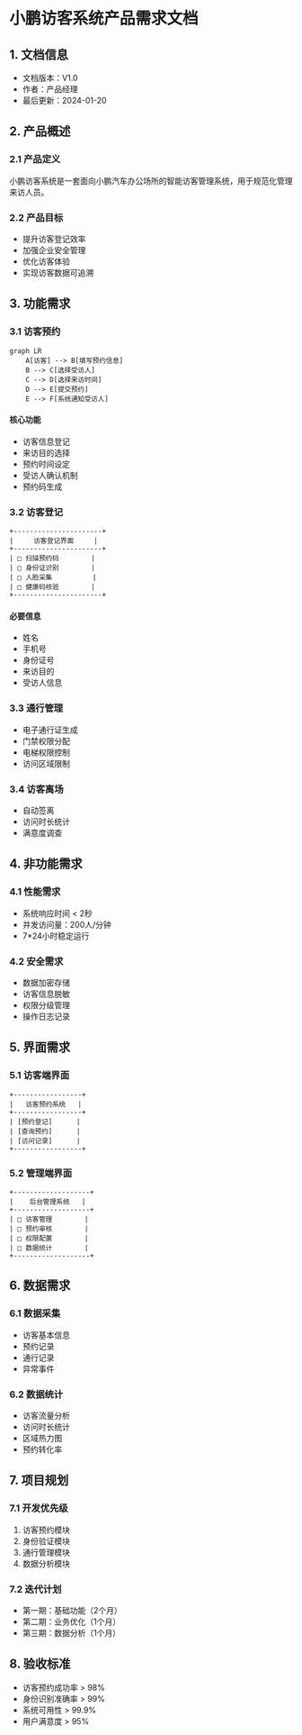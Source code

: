  # 小鹏访客系统产品需求文档

## 1. 文档信息

- 文档版本：V1.0
- 作者：产品经理
- 最后更新：2024-01-20

## 2. 产品概述

### 2.1 产品定义
小鹏访客系统是一套面向小鹏汽车办公场所的智能访客管理系统，用于规范化管理来访人员。

### 2.2 产品目标
- 提升访客登记效率
- 加强企业安全管理
- 优化访客体验
- 实现访客数据可追溯

## 3. 功能需求

### 3.1 访客预约
```mermaid
graph LR
    A[访客] --> B[填写预约信息]
    B --> C[选择受访人]
    C --> D[选择来访时间]
    D --> E[提交预约]
    E --> F[系统通知受访人]
```

#### 核心功能
- 访客信息登记
- 来访目的选择
- 预约时间设定
- 受访人确认机制
- 预约码生成

### 3.2 访客登记
```
+----------------------+
|     访客登记界面     |
+----------------------+
| □ 扫描预约码        |
| □ 身份证识别        |
| □ 人脸采集          |
| □ 健康码核验        |
+----------------------+
```

#### 必要信息
- 姓名
- 手机号
- 身份证号
- 来访目的
- 受访人信息

### 3.3 通行管理
- 电子通行证生成
- 门禁权限分配
- 电梯权限控制
- 访问区域限制

### 3.4 访客离场
- 自动签离
- 访问时长统计
- 满意度调查

## 4. 非功能需求

### 4.1 性能需求
- 系统响应时间 < 2秒
- 并发访问量：200人/分钟
- 7*24小时稳定运行

### 4.2 安全需求
- 数据加密存储
- 访客信息脱敏
- 权限分级管理
- 操作日志记录

## 5. 界面需求

### 5.1 访客端界面
```
+-----------------+
|   访客预约系统   |
+-----------------+
| [预约登记]      |
| [查询预约]      |
| [访问记录]      |
+-----------------+
```

### 5.2 管理端界面
```
+-------------------+
|    后台管理系统   |
+-------------------+
| □ 访客管理        |
| □ 预约审核        |
| □ 权限配置        |
| □ 数据统计        |
+-------------------+
```

## 6. 数据需求

### 6.1 数据采集
- 访客基本信息
- 预约记录
- 通行记录
- 异常事件

### 6.2 数据统计
- 访客流量分析
- 访问时长统计
- 区域热力图
- 预约转化率

## 7. 项目规划

### 7.1 开发优先级
1. 访客预约模块
2. 身份验证模块
3. 通行管理模块
4. 数据分析模块

### 7.2 迭代计划
- 第一期：基础功能（2个月）
- 第二期：业务优化（1个月）
- 第三期：数据分析（1个月）

## 8. 验收标准
- 访客预约成功率 > 98%
- 身份识别准确率 > 99%
- 系统可用性 > 99.9%
- 用户满意度 > 95%